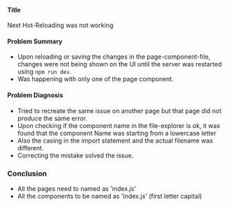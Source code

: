 #### Title

Next Hot-Reloading was not working

#### Problem Summary

- Upon reloading or saving the changes in the page-component-file, changes were not being shown on the UI until the server was restarted using `npm run dev`.
- Was happening with only one of the page component.

#### Problem Diagnosis

- Tried to recreate the same issue on another page but that page did not produce the same error.
- Upon checking if the component name in the file-explorer is ok, it was found that the component Name was starting from a lowercase letter
- Also the casing in the import statement and the actual filename was different.
- Correcting the mistake solved the issue.

### Conclusion

- All the pages need to named as 'index.js'
- All the components to be named as 'Index.js' (first letter capital)
